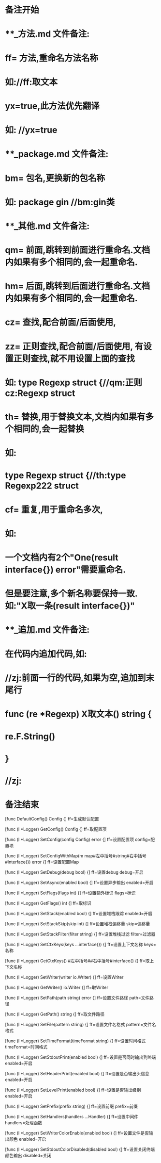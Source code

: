 # 备注开始
# **_方法.md 文件备注:
# ff= 方法,重命名方法名称
# 如://ff:取文本
#
# yx=true,此方法优先翻译
# 如: //yx=true

# **_package.md 文件备注:
# bm= 包名,更换新的包名称 
# 如: package gin //bm:gin类

# **_其他.md 文件备注:
# qm= 前面,跳转到前面进行重命名.文档内如果有多个相同的,会一起重命名.
# hm= 后面,跳转到后面进行重命名.文档内如果有多个相同的,会一起重命名.
# cz= 查找,配合前面/后面使用,
# zz= 正则查找,配合前面/后面使用, 有设置正则查找,就不用设置上面的查找
# 如: type Regexp struct {//qm:正则 cz:Regexp struct
#
# th= 替换,用于替换文本,文档内如果有多个相同的,会一起替换
# 如:
# type Regexp struct {//th:type Regexp222 struct
#
# cf= 重复,用于重命名多次,
# 如: 
# 一个文档内有2个"One(result interface{}) error"需要重命名.
# 但是要注意,多个新名称要保持一致. 如:"X取一条(result interface{})"

# **_追加.md 文件备注:
# 在代码内追加代码,如:
# //zj:前面一行的代码,如果为空,追加到末尾行
# func (re *Regexp) X取文本() string { 
# re.F.String()
# }
# //zj:
# 备注结束

[func DefaultConfig() Config {]
ff=生成默认配置

[func (l *Logger) GetConfig() Config {]
ff=取配置项

[func (l *Logger) SetConfig(config Config) error {]
ff=设置配置项
config=配置项

[func (l *Logger) SetConfigWithMap(m map#左中括号#string#右中括号#interface{}) error {]
ff=设置配置Map

[func (l *Logger) SetDebug(debug bool) {]
ff=设置debug
debug=开启

[func (l *Logger) SetAsync(enabled bool) {]
ff=设置异步输出
enabled=开启

[func (l *Logger) SetFlags(flags int) {]
ff=设置额外标识
flags=标识

[func (l *Logger) GetFlags() int {]
ff=取标识

[func (l *Logger) SetStack(enabled bool) {]
ff=设置堆栈跟踪
enabled=开启

[func (l *Logger) SetStackSkip(skip int) {]
ff=设置堆栈偏移量
skip=偏移量

[func (l *Logger) SetStackFilter(filter string) {]
ff=设置堆栈过滤
filter=过滤器

[func (l *Logger) SetCtxKeys(keys ...interface{}) {]
ff=设置上下文名称
keys=名称

[func (l *Logger) GetCtxKeys() #左中括号##右中括号#interface{} {]
ff=取上下文名称

[func (l *Logger) SetWriter(writer io.Writer) {]
ff=设置Writer

[func (l *Logger) GetWriter() io.Writer {]
ff=取Writer

[func (l *Logger) SetPath(path string) error {]
ff=设置文件路径
path=文件路径

[func (l *Logger) GetPath() string {]
ff=取文件路径

[func (l *Logger) SetFile(pattern string) {]
ff=设置文件名格式
pattern=文件名格式

[func (l *Logger) SetTimeFormat(timeFormat string) {]
ff=设置时间格式
timeFormat=时间格式

[func (l *Logger) SetStdoutPrint(enabled bool) {]
ff=设置是否同时输出到终端
enabled=开启

[func (l *Logger) SetHeaderPrint(enabled bool) {]
ff=设置是否输出头信息
enabled=开启

[func (l *Logger) SetLevelPrint(enabled bool) {]
ff=设置是否输出级别
enabled=开启

[func (l *Logger) SetPrefix(prefix string) {]
ff=设置前缀
prefix=前缀

[func (l *Logger) SetHandlers(handlers ...Handler) {]
ff=设置中间件
handlers=处理函数

[func (l *Logger) SetWriterColorEnable(enabled bool) {]
ff=设置文件是否输出颜色
enabled=开启

[func (l *Logger) SetStdoutColorDisabled(disabled bool) {]
ff=设置关闭终端颜色输出
disabled=关闭
